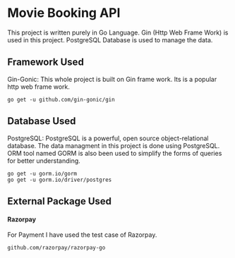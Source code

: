 # Movie Booking API
This project is written purely in Go Language. Gin (Http Web Frame Work) is used in this project. PostgreSQL Database is used to manage the data.
## Framework Used
Gin-Gonic: This whole project is built on Gin frame work. Its is a popular http web frame work.
```
go get -u github.com/gin-gonic/gin
```
## Database Used
PostgreSQL: PostgreSQL is a powerful, open source object-relational database. The data managment in this project is done using PostgreSQL. ORM tool named GORM is also been used to simplify the forms of queries for better understanding.

```
go get -u gorm.io/gorm
go get -u gorm.io/driver/postgres
```
## External Package Used
#### Razorpay
For Payment I have used the test case of Razorpay.
```
github.com/razorpay/razorpay-go
```